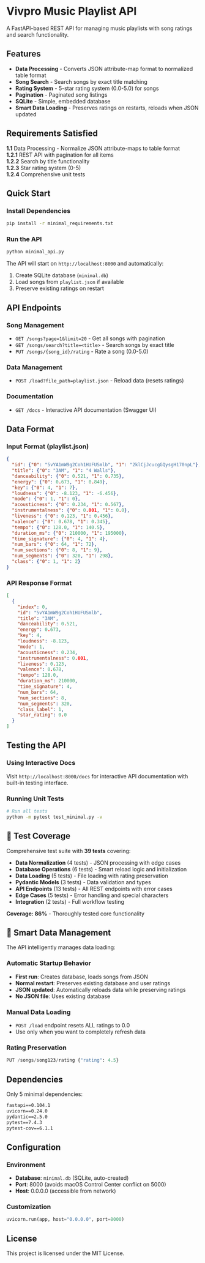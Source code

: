 # Vivpro Music Playlist API

A FastAPI-based REST API for managing music playlists with song ratings and search functionality. 

## Features

- **Data Processing** - Converts JSON attribute-map format to normalized table format
- **Song Search** - Search songs by exact title matching
- **Rating System** - 5-star rating system (0.0-5.0) for songs
- **Pagination** - Paginated song listings
- **SQLite** - Simple, embedded database
- **Smart Data Loading** - Preserves ratings on restarts, reloads when JSON updated

## Requirements Satisfied

**1.1** Data Processing - Normalize JSON attribute-maps to table format  
**1.2.1** REST API with pagination for all items  
**1.2.2** Search by title functionality  
**1.2.3** Star rating system (0-5)  
**1.2.4** Comprehensive unit tests  

## Quick Start

### Install Dependencies
```bash
pip install -r minimal_requirements.txt
```

### Run the API
```bash
python minimal_api.py
```

The API will start on `http://localhost:8000` and automatically:
1. Create SQLite database (`minimal.db`)
2. Load songs from `playlist.json` if available
3. Preserve existing ratings on restart


## API Endpoints

### Song Management
- `GET /songs?page=1&limit=20` - Get all songs with pagination
- `GET /songs/search?title=<title>` - Search songs by exact title
- `PUT /songs/{song_id}/rating` - Rate a song (0.0-5.0)

### Data Management  
- `POST /load?file_path=playlist.json` - Reload data (resets ratings)

### Documentation
- `GET /docs` - Interactive API documentation (Swagger UI)

## Data Format

### Input Format (playlist.json)
```json
{
  "id": {"0": "5vYA1mW9g2Coh1HUFUSmlb", "1": "2klCjJcucgGQysgH170npL"},
  "title": {"0": "3AM", "1": "4 Walls"},
  "danceability": {"0": 0.521, "1": 0.735},
  "energy": {"0": 0.673, "1": 0.849},
  "key": {"0": 4, "1": 7},
  "loudness": {"0": -8.123, "1": -6.456},
  "mode": {"0": 1, "1": 0},
  "acousticness": {"0": 0.234, "1": 0.567},
  "instrumentalness": {"0": 0.001, "1": 0.0},
  "liveness": {"0": 0.123, "1": 0.456},
  "valence": {"0": 0.678, "1": 0.345},
  "tempo": {"0": 128.0, "1": 140.5},
  "duration_ms": {"0": 210000, "1": 195000},
  "time_signature": {"0": 4, "1": 4},
  "num_bars": {"0": 64, "1": 72},
  "num_sections": {"0": 8, "1": 9},
  "num_segments": {"0": 320, "1": 298},
  "class": {"0": 1, "1": 2}
}
```

### API Response Format
```json
[
  {
    "index": 0,
    "id": "5vYA1mW9g2Coh1HUFUSmlb",
    "title": "3AM",
    "danceability": 0.521,
    "energy": 0.673,
    "key": 4,
    "loudness": -8.123,
    "mode": 1,
    "acousticness": 0.234,
    "instrumentalness": 0.001,
    "liveness": 0.123,
    "valence": 0.678,
    "tempo": 128.0,
    "duration_ms": 210000,
    "time_signature": 4,
    "num_bars": 64,
    "num_sections": 8,
    "num_segments": 320,
    "class_label": 1,
    "star_rating": 0.0
  }
]
```

## Testing the API

### Using Interactive Docs
Visit `http://localhost:8000/docs` for interactive API documentation with built-in testing interface.

### Running Unit Tests
```bash
# Run all tests
python -m pytest test_minimal.py -v

```

## 🧪 Test Coverage

Comprehensive test suite with **39 tests** covering:

- **Data Normalization** (4 tests) - JSON processing with edge cases
- **Database Operations** (6 tests) - Smart reload logic and initialization  
- **Data Loading** (5 tests) - File loading with rating preservation
- **Pydantic Models** (3 tests) - Data validation and types
- **API Endpoints** (13 tests) - All REST endpoints with error cases
- **Edge Cases** (5 tests) - Error handling and special characters
- **Integration** (2 tests) - Full workflow testing

**Coverage: 86%** - Thoroughly tested core functionality

## 🔄 Smart Data Management

The API intelligently manages data loading:

### Automatic Startup Behavior
- **First run**: Creates database, loads songs from JSON
- **Normal restart**: Preserves existing database and user ratings  
- **JSON updated**: Automatically reloads data while preserving ratings
- **No JSON file**: Uses existing database

### Manual Data Loading
- `POST /load` endpoint resets ALL ratings to 0.0
- Use only when you want to completely refresh data

### Rating Preservation
```python
PUT /songs/song123/rating {"rating": 4.5}
```

## Dependencies

Only 5 minimal dependencies:
```txt
fastapi==0.104.1
uvicorn==0.24.0
pydantic==2.5.0
pytest==7.4.3
pytest-cov==6.1.1
```

## Configuration

### Environment
- **Database**: `minimal.db` (SQLite, auto-created)
- **Port**: 8000 (avoids macOS Control Center conflict on 5000)
- **Host**: 0.0.0.0 (accessible from network)

### Customization
```python
uvicorn.run(app, host="0.0.0.0", port=8000)
```

## License

This project is licensed under the MIT License.
